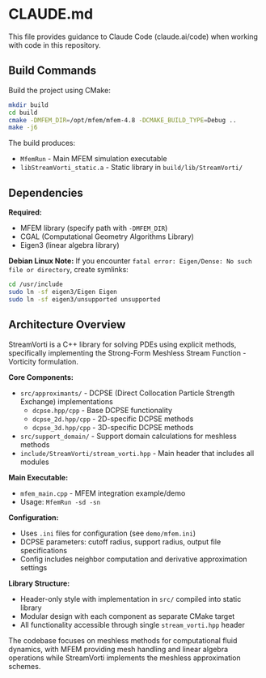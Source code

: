 # CLAUDE.md

This file provides guidance to Claude Code (claude.ai/code) when working with code in this repository.

## Build Commands

Build the project using CMake:
```bash
mkdir build
cd build
cmake -DMFEM_DIR=/opt/mfem/mfem-4.8 -DCMAKE_BUILD_TYPE=Debug ..
make -j6
```

The build produces:
- `MfemRun` - Main MFEM simulation executable
- `libStreamVorti_static.a` - Static library in `build/lib/StreamVorti/`

## Dependencies

**Required:**
- MFEM library (specify path with `-DMFEM_DIR`)
- CGAL (Computational Geometry Algorithms Library)
- Eigen3 (linear algebra library)

**Debian Linux Note:** If you encounter `fatal error: Eigen/Dense: No such file or directory`, create symlinks:
```bash
cd /usr/include
sudo ln -sf eigen3/Eigen Eigen
sudo ln -sf eigen3/unsupported unsupported
```

## Architecture Overview

StreamVorti is a C++ library for solving PDEs using explicit methods, specifically implementing the Strong-Form Meshless Stream Function - Vorticity formulation.

**Core Components:**
- `src/approximants/` - DCPSE (Direct Collocation Particle Strength Exchange) implementations
  - `dcpse.hpp/cpp` - Base DCPSE functionality
  - `dcpse_2d.hpp/cpp` - 2D-specific DCPSE methods
  - `dcpse_3d.hpp/cpp` - 3D-specific DCPSE methods
- `src/support_domain/` - Support domain calculations for meshless methods
- `include/StreamVorti/stream_vorti.hpp` - Main header that includes all modules

**Main Executable:**
- `mfem_main.cpp` - MFEM integration example/demo
- Usage: `MfemRun -sd -sn`

**Configuration:**
- Uses `.ini` files for configuration (see `demo/mfem.ini`)
- DCPSE parameters: cutoff radius, support radius, output file specifications
- Config includes neighbor computation and derivative approximation settings

**Library Structure:**
- Header-only style with implementation in `src/` compiled into static library
- Modular design with each component as separate CMake target
- All functionality accessible through single `stream_vorti.hpp` header

The codebase focuses on meshless methods for computational fluid dynamics, with MFEM providing mesh handling and linear algebra operations while StreamVorti implements the meshless approximation schemes.